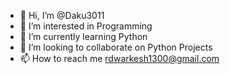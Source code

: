 - 👋 Hi, I’m @Daku3011
- 👀 I’m interested in Programming 
- 🌱 I’m currently learning Python
- 💞️ I’m looking to collaborate on Python Projects
- 📫 How to reach me rdwarkesh1300@gmail.com

<!---
Daku3011/Daku3011 is a ✨ special ✨ repository because its `README.md` (this file) appears on your GitHub profile.
You can click the Preview link to take a look at your changes.
--->
